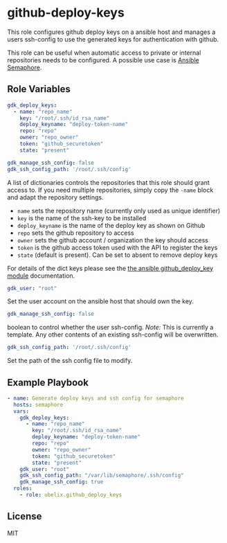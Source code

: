 github-deploy-keys
=========

This role configures github deploy keys on a ansible host and manages
a users ssh-config to use the generated keys for authentication with github.

This role can be useful when automatic access to private or internal repositories
needs to be configured. A possible use case is [Ansible Semaphore](https://www.ansible-semaphore.com/).


Role Variables
--------------

```yaml
gdk_deploy_keys:
  - name: "repo_name"
    key: "/root/.ssh/id_rsa_name"
    deploy_keyname: "deploy-token-name"
    repo: "repo"
    owner: "repo_owner"
    token: "github_securetoken"
    state: "present"

gdk_manage_ssh_config: false
gdk_ssh_config_path: '/root/.ssh/config'
```

A list of dictionaries controls the repositories that this role should grant access to. If you need multiple repositories, 
simply copy the `-name` block and adapt the repository settings. 

 * `name` sets the repository name (currently only used as unique identifier)
 * `key` is the name of the ssh-key to be installed
 * `deploy_keyname` is the name of the deploy key as shown on Github
 * `repo` sets the github repository to access
 * `owner` sets the github account / organization the key should access
 * `token` is the github access token used with the API to register the keys
 * `state` (default is present). Can be set to absent to remove deploy keys

For details of the dict keys please see the
[the ansible github_deploy_key module](https://docs.ansible.com/ansible/latest/collections/community/general/github_deploy_key_module.html)
documentation.

```yaml
gdk_user: "root"
```
Set the user account on the ansible host that should own the key.


```yaml
gdk_manage_ssh_config: false
```

boolean to control whether the user ssh-config. *Note:* This is currently a template. Any other contents of an existing ssh-config will be overwritten.

```yaml
gdk_ssh_config_path: '/root/.ssh/config'
```
Set the path of the ssh config file to modify.


Example Playbook
----------------

```yaml
- name: Generate deploy keys and ssh config for semaphore
  hosts: semaphore
  vars:
    gdk_deploy_keys:
      - name: "repo_name"
        key: "/root/.ssh/id_rsa_name"
        deploy_keyname: "deploy-token-name"
        repo: "repo"
        owner: "repo_owner"
        token: "github_securetoken"
        state: "present"
    gdk_user: "root"
    gdk_ssh_config_path: "/var/lib/semaphore/.ssh/config"
    gdk_manage_ssh_config: true
  roles:
    - role: ubelix.github_deploy_keys
``` 

License
-------

MIT

